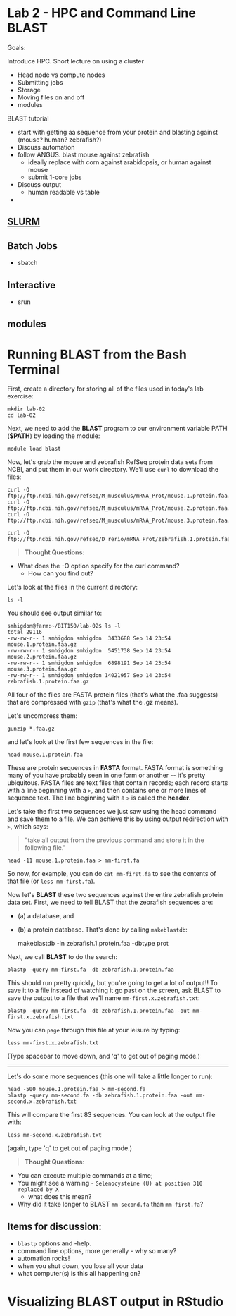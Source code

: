 Lab 2 - HPC and Command Line BLAST
==================================


Goals:

Introduce HPC. Short lecture on using a cluster

- Head node vs compute nodes
- Submitting jobs
- Storage
- Moving files on and off
- modules

BLAST tutorial

- start with getting aa sequence from your protein and blasting against (mouse? human? zebrafish?)
- Discuss automation
- follow ANGUS. blast mouse against zebrafish
	- ideally replace with corn against arabidopsis, or human against mouse
	- submit 1-core jobs
- Discuss output
	- human readable vs table
-


## [SLURM](https://slurm.schedmd.com/)


## Batch Jobs
  * sbatch

## Interactive
  * srun

## modules



# Running BLAST from the Bash Terminal

First, create a directory for storing all of the files used in today's lab exercise:


    mkdir lab-02
    cd lab-02


Next, we need to add the **BLAST** program to our environment variable PATH (**$PATH**) by loading the module:

    module load blast

Now, let's grab the mouse and zebrafish RefSeq
protein data sets from NCBI, and put them in our work directory. We'll
use `curl` to download the files:

    curl -O ftp://ftp.ncbi.nih.gov/refseq/M_musculus/mRNA_Prot/mouse.1.protein.faa.gz
    curl -O ftp://ftp.ncbi.nih.gov/refseq/M_musculus/mRNA_Prot/mouse.2.protein.faa.gz
    curl -O ftp://ftp.ncbi.nih.gov/refseq/M_musculus/mRNA_Prot/mouse.3.protein.faa.gz

    curl -O ftp://ftp.ncbi.nih.gov/refseq/D_rerio/mRNA_Prot/zebrafish.1.protein.faa.gz

> **Thought Questions:**
* What does the -O option specify for the curl command?
  * How can you find out?

Let's look at the files in the current directory:

    ls -l

You should see output similar to:

    smhigdon@farm:~/BIT150/lab-02$ ls -l
    total 29116
    -rw-rw-r-- 1 smhigdon smhigdon  3433688 Sep 14 23:54 mouse.1.protein.faa.gz
    -rw-rw-r-- 1 smhigdon smhigdon  5451738 Sep 14 23:54 mouse.2.protein.faa.gz
    -rw-rw-r-- 1 smhigdon smhigdon  6898191 Sep 14 23:54 mouse.3.protein.faa.gz
    -rw-rw-r-- 1 smhigdon smhigdon 14021957 Sep 14 23:54 zebrafish.1.protein.faa.gz

All four of the files are FASTA protein files (that's what the .faa
suggests) that are compressed with `gzip` (that's what the .gz means).

Let's uncompress them:


    gunzip *.faa.gz

and let's look at the first few sequences in the file:

    head mouse.1.protein.faa

These are protein sequences in **FASTA** format. FASTA format is something
many of you have probably seen in one form or another -- it's pretty
ubiquitous. FASTA files are text files that contain records; each record
starts with a line beginning with a `>`, and then contains one or more
lines of sequence text. The line beginning with a `>` is called the **header**.

Let's take the first two sequences we just saw using the head command and save them to a file. We can achieve this by using output redirection with `>`, which says:
> "take all output from the previous command and store it in the following file."

    head -11 mouse.1.protein.faa > mm-first.fa

So now, for example, you can do `cat mm-first.fa` to see the contents of
that file (or `less mm-first.fa`).

Now let's **BLAST** these two sequences against the entire zebrafish
protein data set. First, we need to tell BLAST that the zebrafish
sequences are:
* (a) a database, and
* (b) a protein database.
That's done by calling `makeblastdb`:

    makeblastdb -in zebrafish.1.protein.faa -dbtype prot

Next, we call **BLAST** to do the search:

    blastp -query mm-first.fa -db zebrafish.1.protein.faa

This should run pretty quickly, but you're going to get a lot of output!!
To save it to a file instead of watching it go past on the screen,
ask BLAST to save the output to a file that we'll name `mm-first.x.zebrafish.txt`:

    blastp -query mm-first.fa -db zebrafish.1.protein.faa -out mm-first.x.zebrafish.txt

Now you can `page` through this file at your leisure by typing:

    less mm-first.x.zebrafish.txt

(Type spacebar to move down, and 'q' to get out of paging mode.)

-----

Let's do some more sequences (this one will take a little longer to run):

    head -500 mouse.1.protein.faa > mm-second.fa
    blastp -query mm-second.fa -db zebrafish.1.protein.faa -out mm-second.x.zebrafish.txt

This will compare the first 83 sequences.  You can look at the output file with:

    less mm-second.x.zebrafish.txt

(again, type 'q' to get out of paging mode.)


> **Thought Questions**:
  * You can execute multiple commands at a time;
  * You might see a warning -
        `Selenocysteine (U) at position 310 replaced by X`
      * what does this mean?
  * Why did it take longer to BLAST `mm-second.fa` than `mm-first.fa`?

## Items for discussion:

* `blastp` options and -help.
* command line options, more generally - why so many?
* automation rocks!
* when you shut down, you lose all your data
* what computer(s) is this all happening on?

# Visualizing BLAST output in RStudio
